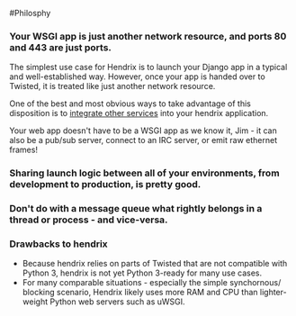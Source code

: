 #Philosphy

### Your WSGI app is just another network resource, and ports 80 and 443 are just ports.

The simplest use case for Hendrix is to launch your Django app in a typical and well-established way.  However, once your app is handed over to Twisted, it is treated like just another network resource.  

One of the best and most obvious ways to take advantage of this disposition is to [integrate other services](deploying-other-services.md) into your hendrix application.

Your web app doesn't have to be a WSGI app as we know it, Jim - it can also be a pub/sub server, connect to an IRC server, or emit raw ethernet frames!

### Sharing launch logic between all of your environments, from development to production, is pretty good.

### Don't do with a message queue what rightly belongs in a thread or process - and vice-versa.

### Drawbacks to hendrix

* Because hendrix relies on parts of Twisted that are not compatible with Python 3, hendrix is not yet Python 3-ready for many use cases.
* For many comparable situations - especially the simple synchornous/ blocking scenario, Hendrix likely uses more RAM and CPU than lighter-weight Python web servers such as uWSGI.

